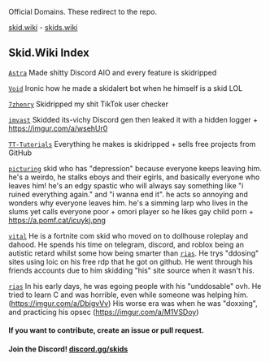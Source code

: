 Official Domains. These redirect to the repo.

[skid.wiki](http://skid.wiki) - [skids.wiki](http://skids.wiki)

## Skid.Wiki Index

[`Astra`](https://github.com/AstraaDev) Made shitty Discord AIO and every feature is skidripped

[`Void`](https://github.com/VoidDev1337) Ironic how he made a skidalert bot when he himself is a skid LOL

[`7zhenry`](https://github.com/7z-henry) Skidripped my shit TikTok user checker

[`imvast`](https://github.com/imvast) Skidded its-vichy Discord gen then leaked it with a hidden logger + https://imgur.com/a/wsehUr0

[`TT-Tutorials`](https://github.com/TT-Tutorials) Everything he makes is skidripped + sells free projects from GitHub

[`picturing`](https://github.com/picturing) skid who has "depression" because everyone keeps leaving him. he's a weirdo, he stalks eboys and their egirls, and basically everyone who leaves him! he's an edgy spastic who will always say something like "i ruined everything again." and "i wanna end it". he acts so annoying and wonders why everyone leaves him. he's a simming larp who lives in the slums yet calls everyone poor + omori player so he likes gay child porn + https://a.pomf.cat/icuykj.png

[`vital`](https://github.com/v1t4ll) He is a fortnite com skid who moved on to dollhouse roleplay and dahood. He spends his time on telegram, discord, and roblox being an autistic retard whilst some how being smarter than [`rias`](https://t.me/pursuers). He trys "ddosing" sites using loic on his free rdp that he got on github. He went through his friends accounts due to him skidding "his" site source when it wasn't his.

[`rias`](https://t.me/pursuers) In his early days, he was egoing people with his "unddosable" ovh. He tried to learn C and was horrible, even while someone was helping him. (https://imgur.com/a/DbigvVv) His worse era was when he was "doxxing", and practicing his opsec (https://imgur.com/a/M1VSDoy)

#### If you want to contribute, create an issue or pull request.

#### Join the Discord! [discord.gg/skids](https://discord.gg/skids)
